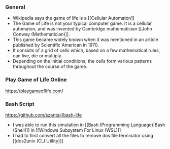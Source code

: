 ### General
- Wikipedia says the game of life is a [[Cellular Automaton]]
- The Game of Life is not your typical computer game. It is a cellular automaton, and was invented by Cambridge mathematician [[John Conway (Mathematician)]].
- This game became widely known when it was mentioned in an article published by Scientific American in 1970.
- It consists of a grid of cells which, based on a few mathematical rules, can live, die or multiply. 
- Depending on the initial conditions, the cells form various patterns throughout the course of the game.


### Play Game of Life Online
https://playgameoflife.com/

### Bash Script
https://github.com/szantaii/bash-life
- I was able to run this simulation in [[Bash (Programming Language)|Bash (Shell)]] in [[Windows Subsystem For Linux (WSL)]]
- I had to first convert all the files to remove dos file terminator using [[dos2unix (CLI Utility)]]